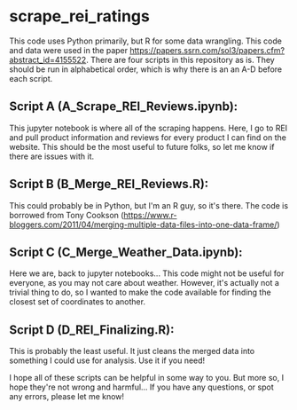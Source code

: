 # scrape_rei_ratings
This code uses Python primarily, but R for some data wrangling. 
This code and data were used in the paper https://papers.ssrn.com/sol3/papers.cfm?abstract_id=4155522.
There are four scripts in this repository as is. They should be run in alphabetical order, which is why there is an an A-D before each script.

## Script A (A_Scrape_REI_Reviews.ipynb):
This jupyter notebook is where all of the scraping happens.
Here, I go to REI and pull product information and reviews for every product I can find on the website.
This should be the most useful to future folks, so let me know if there are issues with it.

## Script B (B_Merge_REI_Reviews.R):
This could probably be in Python, but I'm an R guy, so it's there.
The code is borrowed from Tony Cookson (https://www.r-bloggers.com/2011/04/merging-multiple-data-files-into-one-data-frame/)

## Script C (C_Merge_Weather_Data.ipynb):
Here we are, back to jupyter notebooks...
This code might not be useful for everyone, as you may not care about weather. 
However, it's actually not a trivial thing to do, so I wanted to make the code available for finding the closest set of coordinates to another.

## Script D (D_REI_Finalizing.R):
This is probably the least useful.
It just cleans the merged data into something I could use for analysis. Use it if you need!

I hope all of these scripts can be helpful in some way to you. But more so, I hope they're not wrong and harmful... 
If you have any questions, or spot any errors, please let me know!
